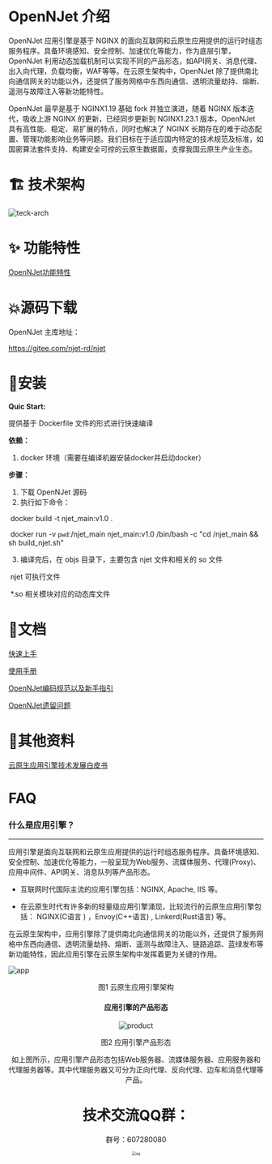 

# **OpenNJet 介绍**

OpenNJet 应用引擎是基于 NGINX 的面向互联网和云原生应用提供的运行时组态服务程序。具备环境感知、安全控制、加速优化等能力，作为底层引擎，OpenNJet 利用动态加载机制可以实现不同的产品形态，如API网关、消息代理、出入向代理，负载均衡，WAF等等。在云原生架构中，OpenNJet 除了提供南北向通信网关的功能以外，还提供了服务网格中东西向通信、透明流量劫持、熔断、遥测与故障注入等新功能特性。 

OpenNJet 最早是基于 NGINX1.19 基础 fork 并独立演进，随着 NGINX 版本迭代，吸收上游 NGINX 的更新，已经同步更新到 NGINX1.23.1 版本，OpenNJet 具有高性能、稳定、易扩展的特点，同时也解决了 NGINX 长期存在的难于动态配置、管理功能影响业务等问题。我们目标在于适应国内特定的技术规范及标准，如国密算法套件支持、构建安全可控的云原生数据面，支撑我国云原生产业生态。



# 🏗️ 技术架构

![teck-arch](https://gitee.com/gebona/picture/raw/master/202307051059921.png)

# ✨ **功能特性**   

[OpenNJet功能特性](https://gitee.com/njet-rd/docs/blob/master/zh-cn/OpenNJet%E5%8A%9F%E8%83%BD%E7%89%B9%E6%80%A7.md)


# 💥源码下载

OpenNJet 主库地址：

https://gitee.com/njet-rd/njet



# 🚀**安装**

**Quic Start:**

   提供基于 Dockerfile 文件的形式进行快速编译

**依赖：**

1. docker 环境（需要在编译机器安装docker并启动docker）

**步骤：**  

1. 下载 OpenNJet 源码
2. 执行如下命令：

​     docker build -t njet_main:v1.0 .

​     docker run -v `pwd`:/njet_main njet_main:v1.0 /bin/bash -c "cd /njet_main && sh build_njet.sh"

3. 编译完后，在 objs 目录下，主要包含 njet 文件和相关的 so 文件

​     njet 可执行文件

​     *.so 相关模块对应的动态库文件



# 📝**文档**

[快速上手](https://gitee.com/njet-rd/docs/blob/master/zh-cn/OpenNJet%E5%BF%AB%E9%80%9F%E4%B8%8A%E6%89%8B.md)

[使用手册](https://gitee.com/njet-rd/docs/blob/master/zh-cn/OpenNJet%E4%BD%BF%E7%94%A8%E6%89%8B%E5%86%8C.md)

[OpenNJet编码规范以及新手指引](https://gitee.com/njet-rd/docs/blob/master/zh-cn/OpenNJet%E7%BC%96%E7%A0%81%E8%A7%84%E8%8C%83%E4%BB%A5%E5%8F%8A%E6%96%B0%E6%89%8B%E6%8C%87%E5%BC%95.md)

[OpenNJet遗留问题](https://gitee.com/njet-rd/docs/blob/master/zh-cn/OpenNJet%E9%81%97%E7%95%99%E9%97%AE%E9%A2%98.md)


# 📝**其他资料**
[云原生应用引擎技术发展白皮书](云原生应用引擎技术发展白皮书.pdf) 


# FAQ

### 什么是应用引擎？

---

应用引擎是面向互联网和云原生应用提供的运行时组态服务程序。具备环境感知、安全控制、加速优化等能力，一般呈现为Web服务、流媒体服务、代理(Proxy)、应用中间件、API网关、消息队列等产品形态。

- 互联网时代国际主流的应用引擎包括：NGINX, Apache, IIS 等。

- 在云原生时代有许多新的轻量级应用引擎涌现，比较流行的云原生应用引擎包括： NGINX(C语言 ) ，Envoy(C++语言) , Linkerd(Rust语言) 等。

在云原生架构中，应用引擎除了提供南北向通信网关的功能以外，还提供了服务网格中东西向通信、透明流量劫持、熔断、遥测与故障注入、链路追踪、蓝绿发布等新功能特性，因此应用引擎在云原生架构中发挥着更为关键的作用。

![app](https://gitee.com/gebona/picture/raw/master/202307051100792.png)

<center>图1 云原生应用引擎架构

#### 应用引擎的产品形态

![product](https://gitee.com/gebona/picture/raw/master/202307051101908.png)

<center>图2 应用引擎产品形态

如上图所示，应用引擎产品形态包括Web服务器、流媒体服务器、应用服务器和代理服务器等。其中代理服务器又可分为正向代理、反向代理、边车和消息代理等产品。




# 技术交流QQ群：

群号：607280080

<img src="https://gitee.com/gebona/picture/raw/master/202307051101964.jpg" alt="qq" style="zoom:50%;" />
